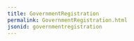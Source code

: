 ```yaml
---
title: GovernmentRegistration
permalink: GovernmentRegistration.html
jsonid: governmentregistration
---
```

